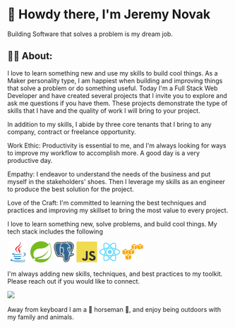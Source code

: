 # 👋 Howdy there, I'm Jeremy Novak

Building Software that solves a problem is my dream job.


## 👨‍🚀 About:

I love to learn something new and use my skills to build cool things. As a Maker personality type, I am happiest when building and improving things that solve a problem or do something useful. Today I'm a Full Stack Web Developer and have created several projects that I invite you to explore and ask me questions if you have them. These projects demonstrate the type of skills that I have and the quality of work I will bring to your project.

In addition to my skills, I abide by three core tenants that I bring to any company, contract or freelance opportunity.

Work Ethic: Productivity is essential to me, and I'm always looking for ways to improve my workflow to accomplish more. A good day is a very productive day.

Empathy: I endeavor to understand the needs of the business and put myself in the stakeholders' shoes. Then I leverage my skills as an engineer to produce the best solution for the project.

Love of the Craft: I'm committed to learning the best techniques and practices and improving my skillset to bring the most value to every project.

I love to learn something new, solve problems, and build cool things. My tech stack includes the following

<img src="https://github.com/devicons/devicon/blob/master/icons/java/java-original.svg" style="width: 48px" title="Java" />  <img src="https://github.com/devicons/devicon/blob/master/icons/spring/spring-original.svg" style="width: 48px" title="Spring" /> <img src="https://github.com/devicons/devicon/blob/master/icons/postgresql/postgresql-original.svg" style="width: 48px" title="PostgreSQL" />  <img src="https://github.com/devicons/devicon/blob/master/icons/javascript/javascript-original.svg" style="width: 48px" title="JavaScript" />  <img src="https://github.com/devicons/devicon/blob/master/icons/react/react-original.svg" style="width: 48px" title="React" />  <img src="https://github.com/devicons/devicon/blob/master/icons/amazonwebservices/amazonwebservices-original.svg" style="width: 48px" title="AWS" />

I'm always adding new skills, techniques, and best practices to my toolkit. Please reach out if you would like to connect.

<a href="https://linkedin.com/in/jgnovak" target="_blank" title="Linkedin"><img src="https://img.shields.io/badge/LinkedIn-0077B5?style=for-the-badge&logo=linkedin&logoColor=white" /></a>

Away from keyboard I am a 🐴 horseman 🏇, and enjoy being outdoors with my family and animals. 



